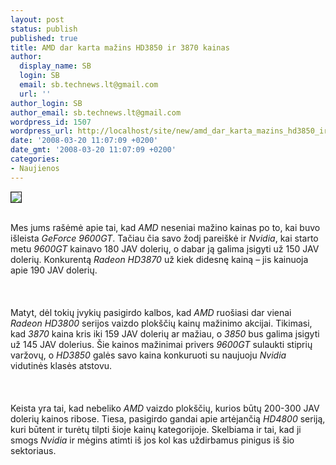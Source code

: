 ```yaml
---
layout: post
status: publish
published: true
title: AMD dar karta mažins HD3850 ir 3870 kainas
author:
  display_name: SB
  login: SB
  email: sb.technews.lt@gmail.com
  url: ''
author_login: SB
author_email: sb.technews.lt@gmail.com
wordpress_id: 1507
wordpress_url: http://localhost/site/new/amd_dar_karta_mazins_hd3850_ir_3870_kainas/
date: '2008-03-20 11:07:09 +0200'
date_gmt: '2008-03-20 11:07:09 +0200'
categories:
- Naujienos
---
```

<div class="imgright"><img src="http://img182.imageshack.us/img182/7306/amdkksm1.jpg" border="1"></div>
<p><br>Mes jums rašėmė apie tai, kad <i>AMD</i> neseniai mažino kainas po to, kai buvo išleista <i>GeForce 9600GT</i>. Tačiau čia savo žodį pareiškė ir <i>Nvidia</i>, kai starto metu <i>9600GT</i> kainavo 180 JAV dolerių, o dabar ją galima įsigyti už 150 JAV dolerių. Konkurentą <i>Radeon HD3870</i> už kiek didesnę kainą – jis kainuoja apie 190 JAV dolerių.<br />
<br><br />
<br>Matyt, dėl tokių įvykių pasigirdo kalbos, kad <i>AMD</i> ruošiasi dar vienai <i>Radeon HD3800</i> serijos vaizdo plokščių kainų mažinimo akcijai. Tikimasi, kad <i>3870</i> kaina kris iki 159 JAV dolerių ar mažiau, o <i>3850</i> bus galima įsigyti už 145 JAV dolerius. Šie kainos mažinimai privers <i>9600GT</i> sulaukti stiprių varžovų, o <i>HD3850</i> galės savo kaina konkuruoti su naujuoju <i>Nvidia</i> vidutinės klasės atstovu.<br />
<br><br />
<br>Keista yra tai, kad nebeliko <i>AMD</i> vaizdo plokščių, kurios būtų 200-300 JAV dolerių kainos ribose. Tiesa, pasigirdo gandai apie artėjančią <i>HD4800</i> seriją, kuri būtent ir turėtų tilpti šioje kainų kategorijoje. Skelbiama ir tai, kad ji smogs <i>Nvidia</i> ir mėgins atimti iš jos kol kas uždirbamus pinigus iš šio sektoriaus.<br />
<br></p>

